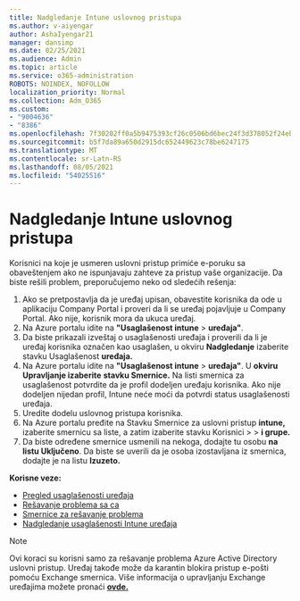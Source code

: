 ```yaml
---
title: Nadgledanje Intune uslovnog pristupa
ms.author: v-aiyengar
author: AshaIyengar21
manager: dansimp
ms.date: 02/25/2021
ms.audience: Admin
ms.topic: article
ms.service: o365-administration
ROBOTS: NOINDEX, NOFOLLOW
localization_priority: Normal
ms.collection: Adm_O365
ms.custom:
- "9004636"
- "8386"
ms.openlocfilehash: 7f30202ff0a5b9475393cf26c0506bd6bec24f3d378052f24ebf7f327cf84689
ms.sourcegitcommit: b5f7da89a650d2915dc652449623c78be6247175
ms.translationtype: MT
ms.contentlocale: sr-Latn-RS
ms.lasthandoff: 08/05/2021
ms.locfileid: "54025516"
---
```

# <a name="monitor-intune-conditional-access"></a>Nadgledanje Intune uslovnog pristupa

Korisnici na koje je usmeren uslovni pristup primiće e-poruku sa obaveštenjem ako ne ispunjavaju zahteve za pristup vaše organizacije. Da biste rešili problem, preporučujemo neko od sledećih rešenja:

1. Ako se pretpostavlja da je uređaj upisan, obavestite korisnika da ode u aplikaciju Company Portal i proveri da li se uređaj pojavljuje u Company Portal. Ako nije, korisnik mora da ukuca uređaj.
1. Na Azure portalu idite na **"Usaglašenost intune**  >  **uređaja"**. 
1. Da biste prikazali izveštaj o usaglašenosti uređaja i proverili da li je uređaj korisnika označen kao usaglašen, u okviru **Nadgledanje** izaberite stavku Usaglašenost **uređaja.**
1. Na Azure portalu idite na **"Usaglašenost intune**  >  **uređaja"**. U **okviru Upravljanje izaberite** **stavku Smernice.** Na listi smernica za usaglašenost potvrdite da je profil dodeljen uređaju korisnika. Ako nije dodeljen nijedan profil, Intune neće moći da potvrdi status usaglašenosti uređaja.
1. Uredite dodelu uslovnog pristupa korisnika.
1. Na Azure portalu pređite na Stavku Smernice za uslovni pristup **intune,** izaberite smernicu sa liste, a zatim izaberite stavku Korisnici  >    >   **i grupe.**
1. Da biste određene smernice usmenili na nekoga, dodajte tu osobu **na listu Uključeno**. Da biste se uverili da je osoba izostavljana iz smernica, dodajte je na listu **Izuzeto.**

**Korisne veze:**

- [Pregled usaglašenosti uređaja](https://docs.microsoft.com/intune/device-compliance-get-started)
- [Rešavanje problema sa ca](https://docs.microsoft.com/intune/troubleshoot-conditional-access)
- [Smernice za rešavanje problema](https://docs.microsoft.com/intune/troubleshoot-policies-in-microsoft-intune)
- [Nadgledanje usaglašenosti Intune uređaja](https://docs.microsoft.com/intune/compliance-policy-monitor)

> [!NOTE]
> Ovi koraci su korisni samo za rešavanje problema Azure Active Directory uslovni pristup. Uređaj takođe može da karantin blokira pristup e-pošti pomoću Exchange smernica. Više informacija o upravljanju Exchange uređajima možete pronaći [**ovde.**](https://docs.microsoft.com/previous-versions/office/exchange-server-2010/ff959225(v=exchg.141))
